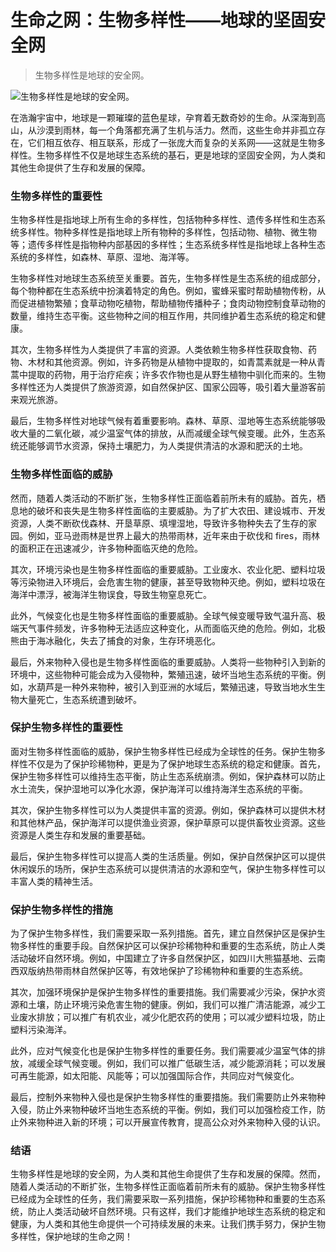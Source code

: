 # 生命之网：生物多样性——地球的坚固安全网

> 生物多样性是地球的安全网。

![生物多样性是地球的安全网。](/images/cf6c2345015b410d9d7d2969cb3233a8.jpg)


在浩瀚宇宙中，地球是一颗璀璨的蓝色星球，孕育着无数奇妙的生命。从深海到高山，从沙漠到雨林，每一个角落都充满了生机与活力。然而，这些生命并非孤立存在，它们相互依存、相互联系，形成了一张庞大而复杂的关系网——这就是生物多样性。生物多样性不仅是地球生态系统的基石，更是地球的坚固安全网，为人类和其他生命提供了生存和发展的保障。

### 生物多样性的重要性

生物多样性是指地球上所有生命的多样性，包括物种多样性、遗传多样性和生态系统多样性。物种多样性是指地球上所有物种的多样性，包括动物、植物、微生物等；遗传多样性是指物种内部基因的多样性；生态系统多样性是指地球上各种生态系统的多样性，如森林、草原、湿地、海洋等。

生物多样性对地球生态系统至关重要。首先，生物多样性是生态系统的组成部分，每个物种都在生态系统中扮演着特定的角色。例如，蜜蜂采蜜时帮助植物传粉，从而促进植物繁殖；食草动物吃植物，帮助植物传播种子；食肉动物控制食草动物的数量，维持生态平衡。这些物种之间的相互作用，共同维护着生态系统的稳定和健康。

其次，生物多样性为人类提供了丰富的资源。人类依赖生物多样性获取食物、药物、木材和其他资源。例如，许多药物是从植物中提取的，如青蒿素就是一种从青蒿中提取的药物，用于治疗疟疾；许多农作物也是从野生植物中驯化而来的。生物多样性还为人类提供了旅游资源，如自然保护区、国家公园等，吸引着大量游客前来观光旅游。

最后，生物多样性对地球气候有着重要影响。森林、草原、湿地等生态系统能够吸收大量的二氧化碳，减少温室气体的排放，从而减缓全球气候变暖。此外，生态系统还能够调节水资源，保持土壤肥力，为人类提供清洁的水源和肥沃的土地。

### 生物多样性面临的威胁

然而，随着人类活动的不断扩张，生物多样性正面临着前所未有的威胁。首先，栖息地的破坏和丧失是生物多样性面临的主要威胁。为了扩大农田、建设城市、开发资源，人类不断砍伐森林、开垦草原、填埋湿地，导致许多物种失去了生存的家园。例如，亚马逊雨林是世界上最大的热带雨林，近年来由于砍伐和 fires，雨林的面积正在迅速减少，许多物种面临灭绝的危险。

其次，环境污染也是生物多样性面临的重要威胁。工业废水、农业化肥、塑料垃圾等污染物进入环境后，会危害生物的健康，甚至导致物种灭绝。例如，塑料垃圾在海洋中漂浮，被海洋生物误食，导致生物窒息死亡。

此外，气候变化也是生物多样性面临的重要威胁。全球气候变暖导致气温升高、极端天气事件频发，许多物种无法适应这种变化，从而面临灭绝的危险。例如，北极熊由于海冰融化，失去了捕食的对象，生存环境恶化。

最后，外来物种入侵也是生物多样性面临的重要威胁。人类将一些物种引入到新的环境中，这些物种可能会成为入侵物种，繁殖迅速，破坏当地生态系统的平衡。例如，水葫芦是一种外来物种，被引入到亚洲的水域后，繁殖迅速，导致当地水生生物大量死亡，生态系统遭到破坏。

### 保护生物多样性的重要性

面对生物多样性面临的威胁，保护生物多样性已经成为全球性的任务。保护生物多样性不仅是为了保护珍稀物种，更是为了保护地球生态系统的稳定和健康。首先，保护生物多样性可以维持生态平衡，防止生态系统崩溃。例如，保护森林可以防止水土流失，保护湿地可以净化水源，保护海洋可以维持海洋生态系统的平衡。

其次，保护生物多样性可以为人类提供丰富的资源。例如，保护森林可以提供木材和其他林产品，保护海洋可以提供渔业资源，保护草原可以提供畜牧业资源。这些资源是人类生存和发展的重要基础。

最后，保护生物多样性可以提高人类的生活质量。例如，保护自然保护区可以提供休闲娱乐的场所，保护生态系统可以提供清洁的水源和空气，保护生物多样性可以丰富人类的精神生活。

### 保护生物多样性的措施

为了保护生物多样性，我们需要采取一系列措施。首先，建立自然保护区是保护生物多样性的重要手段。自然保护区可以保护珍稀物种和重要的生态系统，防止人类活动破坏自然环境。例如，中国建立了许多自然保护区，如四川大熊猫基地、云南西双版纳热带雨林自然保护区等，有效地保护了珍稀物种和重要的生态系统。

其次，加强环境保护是保护生物多样性的重要措施。我们需要减少污染，保护水资源和土壤，防止环境污染危害生物的健康。例如，我们可以推广清洁能源，减少工业废水排放；可以推广有机农业，减少化肥农药的使用；可以减少塑料垃圾，防止塑料污染海洋。

此外，应对气候变化也是保护生物多样性的重要任务。我们需要减少温室气体的排放，减缓全球气候变暖。例如，我们可以推广低碳生活，减少能源消耗；可以发展可再生能源，如太阳能、风能等；可以加强国际合作，共同应对气候变化。

最后，控制外来物种入侵也是保护生物多样性的重要措施。我们需要防止外来物种入侵，防止外来物种破坏当地生态系统的平衡。例如，我们可以加强检疫工作，防止外来物种进入新的环境；可以开展宣传教育，提高公众对外来物种入侵的认识。

### 结语

生物多样性是地球的安全网，为人类和其他生命提供了生存和发展的保障。然而，随着人类活动的不断扩张，生物多样性正面临着前所未有的威胁。保护生物多样性已经成为全球性的任务，我们需要采取一系列措施，保护珍稀物种和重要的生态系统，防止人类活动破坏自然环境。只有这样，我们才能维护地球生态系统的稳定和健康，为人类和其他生命提供一个可持续发展的未来。让我们携手努力，保护生物多样性，保护地球的生命之网！